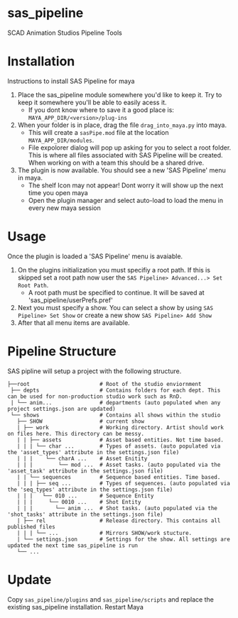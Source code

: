 # sas_pipeline
SCAD Animation Studios Pipeline Tools

# Installation
Instructions to install SAS Pipeline for maya
1. Place the sas_pipeline module somewhere you'd like to keep it. Try to keep it somewhere you'll be able to easily acess it.
    * If you dont know where to save it a good place is: `MAYA_APP_DIR/<version>/plug-ins`
2. When your folder is in place, drag the file `drag_into_maya.py` into maya.
    * This will create a `sasPipe.mod` file at the location  `MAYA_APP_DIR/modules`. 
    * File expolorer dialog will pop up asking for you to select a root folder. This is where all files associated with SAS Pipeline will be created. When working on with a team this should be a shared drive.
3. The plugin is now available. You should see a new 'SAS Pipeline' menu in maya. 
    * The shelf Icon may not appear! Dont worry it will show up the next time you open maya 
    * Open the plugin manager and select auto-load to load the menu in every new maya session


# Usage
Once the plugin is loaded a 'SAS Pipeline' menu is avaiable.
1. On the plugins initialization you must specifiy a root path. If this is skipped set a root path now user the `SAS Pipeline> Advanced...> Set Root Path`.
    * A root path must be specified to continue. It will be saved at 'sas_pipeline/userPrefs.pref'
2. Next you must specify a show. You can select a show by using `SAS Pipeline> Set Show` or create a new show `SAS Pipeline> Add Show`
3. After that all menu items are available.

# Pipeline Structure
SAS pipline will setup a project with the following structure.
```
├──root                      # Root of the studio enviornment
 ├── depts                   # Contains folders for each dept. This can be used for non-production studio work such as RnD.
 | └── anim...               # departments (auto populated when any project settings.json are updated)
 └── shows                   # Contains all shows within the studio
   ├── SHOW                  # current show
   | ├── work                # Working directory. Artist should work on files here. This directory can be messy.
   | | ├── assets            # Asset based entities. Not time based.
   | | | └── char ...        # Types of assets. (auto populated via the 'asset_types' attribute in the settings.json file)
   | | |    └── charA ...    # Asset Enitity
   | | |        └── mod ...  # Asset tasks. (auto populated via the 'asset_task' attribute in the settings.json file)
   | | └── sequences         # Sequence based entities. Time based.
   | | | ├── seq ...         # Types of sequences. (auto populated via the 'seq_types' attribute in the settings.json file)
   | | |   └── 010 ...       # Sequence Entity
   | | |     └── 0010 ...    # Shot Entity
   | | |       └── anim ...  # Shot tasks. (auto populated via the 'shot_tasks' attribute in the settings.json file)
   | ├── rel                 # Release directory. This contains all published files
   | | | └── ...             # Mirrors SHOW/work stucture.
   | └── settings.json       # Settings for the show. All settings are updated the next time sas_pipeline is run
   └── ...
 ```


# Update
Copy `sas_pipeline/plugins` and `sas_pipeline/scripts` and replace the existing sas_pipeline installation.
Restart Maya


